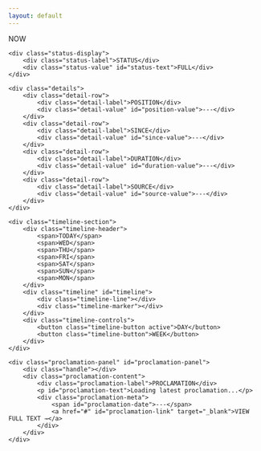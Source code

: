 ```yaml
---
layout: default
---
```


<div class="container">
    <div class="time">NOW</div>

    <div class="status-display">
        <div class="status-label">STATUS</div>
        <div class="status-value" id="status-text">FULL</div>
    </div>

    <div class="details">
        <div class="detail-row">
            <div class="detail-label">POSITION</div>
            <div class="detail-value" id="position-value">---</div>
        </div>
        <div class="detail-row">
            <div class="detail-label">SINCE</div>
            <div class="detail-value" id="since-value">---</div>
        </div>
        <div class="detail-row">
            <div class="detail-label">DURATION</div>
            <div class="detail-value" id="duration-value">---</div>
        </div>
        <div class="detail-row">
            <div class="detail-label">SOURCE</div>
            <div class="detail-value" id="source-value">---</div>
        </div>
    </div>

    <div class="timeline-section">
        <div class="timeline-header">
            <span>TODAY</span>
            <span>WED</span>
            <span>THU</span>
            <span>FRI</span>
            <span>SAT</span>
            <span>SUN</span>
            <span>MON</span>
        </div>
        <div class="timeline" id="timeline">
            <div class="timeline-line"></div>
            <div class="timeline-marker"></div>
        </div>
        <div class="timeline-controls">
            <button class="timeline-button active">DAY</button>
            <button class="timeline-button">WEEK</button>
        </div>
    </div>

    <div class="proclamation-panel" id="proclamation-panel">
        <div class="handle"></div>
        <div class="proclamation-content">
            <div class="proclamation-label">PROCLAMATION</div>
            <p id="proclamation-text">Loading latest proclamation...</p>
            <div class="proclamation-meta">
                <span id="proclamation-date">---</span>
                <a href="#" id="proclamation-link" target="_blank">VIEW FULL TEXT →</a>
            </div>
        </div>
    </div>
</div>

<div class="loading-overlay" id="loading-overlay">
    <div class="loading-spinner"></div>
</div>